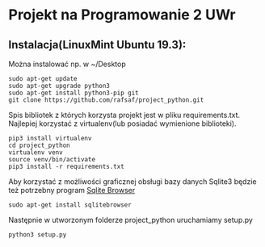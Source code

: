 # Projekt na Programowanie 2 UWr

## Instalacja(LinuxMint Ubuntu 19.3):

Można instalować np. w ~/Desktop

```linux
sudo apt-get update
sudo apt-get upgrade python3
sudo apt-get install python3-pip git
git clone https://github.com/rafsaf/project_python.git

```
Spis bibliotek z których korzysta projekt jest w pliku requirements.txt.
Najlepiej korzystać z virtualenv(lub posiadać wymienione biblioteki).

```linux
pip3 install virtualenv
cd project_python
virtualenv venv
source venv/bin/activate
pip3 install -r requirements.txt
```
Aby korzystać z możliwości graficznej obsługi bazy danych Sqlite3 będzie też potrzebny program [Sqlite Browser](https://sqlitebrowser.org/)

```linux
sudo apt-get install sqlitebrowser
```

Następnie w utworzonym folderze project_python uruchamiamy setup.py

```linux
python3 setup.py
```

